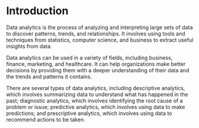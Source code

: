# Introduction

Data analytics is the process of analyzing and interpreting large sets of data to discover patterns, trends, and relationships. It involves using tools and techniques from statistics, computer science, and business to extract useful insights from data.

Data analytics can be used in a variety of fields, including business, finance, marketing, and healthcare. It can help organizations make better decisions by providing them with a deeper understanding of their data and the trends and patterns it contains.

There are several types of data analytics, including descriptive analytics, which involves summarizing data to understand what has happened in the past; diagnostic analytics, which involves identifying the root cause of a problem or issue; predictive analytics, which involves using data to make predictions; and prescriptive analytics, which involves using data to recommend actions to be taken.
